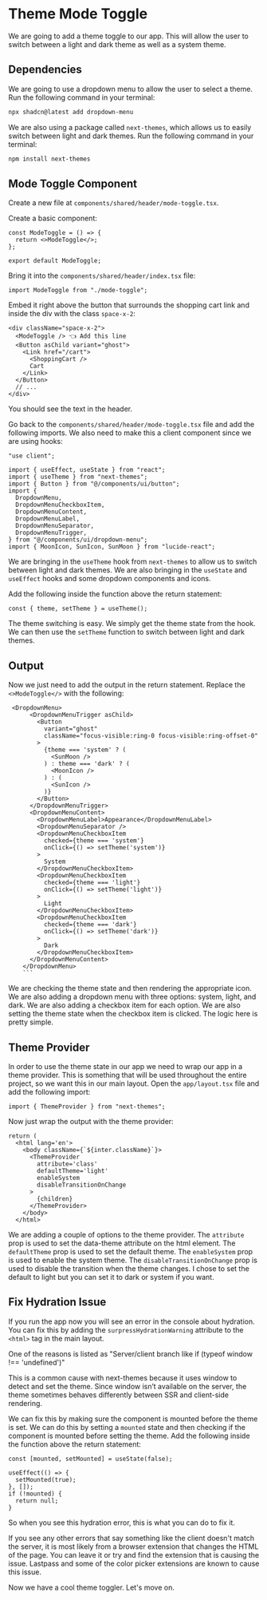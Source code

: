 # Theme Mode Toggle

We are going to add a theme toggle to our app. This will allow the user to switch between a light and dark theme as well as a system theme.

## Dependencies

We are going to use a dropdown menu to allow the user to select a theme. Run the following command in your terminal:

```bash
npx shadcn@latest add dropdown-menu
```

We are also using a package called `next-themes`, which allows us to easily switch between light and dark themes. Run the following command in your terminal:

```bash
npm install next-themes
```

## Mode Toggle Component

Create a new file at `components/shared/header/mode-toggle.tsx`.

Create a basic component:

```tsx
const ModeToggle = () => {
  return <>ModeToggle</>;
};

export default ModeToggle;
```

Bring it into the `components/shared/header/index.tsx` file:

```tsx
import ModeToggle from "./mode-toggle";
```

Embed it right above the button that surrounds the shopping cart link and inside the div with the class `space-x-2`:

```tsx
<div className="space-x-2">
  <ModeToggle /> 👈 Add this line
  <Button asChild variant="ghost">
    <Link href="/cart">
      <ShoppingCart />
      Cart
    </Link>
  </Button>
  // ...
</div>
```

You should see the text in the header.

Go back to the `components/shared/header/mode-toggle.tsx` file and add the following imports. We also need to make this a client component since we are using hooks:

```tsx
"use client";

import { useEffect, useState } from "react";
import { useTheme } from "next-themes";
import { Button } from "@/components/ui/button";
import {
  DropdownMenu,
  DropdownMenuCheckboxItem,
  DropdownMenuContent,
  DropdownMenuLabel,
  DropdownMenuSeparator,
  DropdownMenuTrigger,
} from "@/components/ui/dropdown-menu";
import { MoonIcon, SunIcon, SunMoon } from "lucide-react";
```

We are bringing in the `useTheme` hook from `next-themes` to allow us to switch between light and dark themes. We are also bringing in the `useState` and `useEffect` hooks and some dropdown components and icons.

Add the following inside the function above the return statement:

```tsx
const { theme, setTheme } = useTheme();
```

The theme switching is easy. We simply get the theme state from the hook. We can then use the `setTheme` function to switch between light and dark themes.

## Output

Now we just need to add the output in the return statement. Replace the `<>ModeToggle</>` with the following:

````tsx
 <DropdownMenu>
      <DropdownMenuTrigger asChild>
        <Button
          variant="ghost"
          className="focus-visible:ring-0 focus-visible:ring-offset-0"
        >
          {theme === 'system' ? (
            <SunMoon />
          ) : theme === 'dark' ? (
            <MoonIcon />
          ) : (
            <SunIcon />
          )}
        </Button>
      </DropdownMenuTrigger>
      <DropdownMenuContent>
        <DropdownMenuLabel>Appearance</DropdownMenuLabel>
        <DropdownMenuSeparator />
        <DropdownMenuCheckboxItem
          checked={theme === 'system'}
          onClick={() => setTheme('system')}
        >
          System
        </DropdownMenuCheckboxItem>
        <DropdownMenuCheckboxItem
          checked={theme === 'light'}
          onClick={() => setTheme('light')}
        >
          Light
        </DropdownMenuCheckboxItem>
        <DropdownMenuCheckboxItem
          checked={theme === 'dark'}
          onClick={() => setTheme('dark')}
        >
          Dark
        </DropdownMenuCheckboxItem>
      </DropdownMenuContent>
    </DropdownMenu>
    ```
````

We are checking the theme state and then rendering the appropriate icon. We are also adding a dropdown menu with three options: system, light, and dark. We are also adding a checkbox item for each option. We are also setting the theme state when the checkbox item is clicked. The logic here is pretty simple.

## Theme Provider

In order to use the theme state in our app we need to wrap our app in a theme provider. This is something that will be used throughout the entire project, so we want this in our main layout. Open the `app/layout.tsx` file and add the following import:

```tsx
import { ThemeProvider } from "next-themes";
```

Now just wrap the output with the theme provider:

```tsx
return (
  <html lang='en'>
    <body className={`${inter.className}`}>
      <ThemeProvider
        attribute='class'
        defaultTheme='light'
        enableSystem
        disableTransitionOnChange
      >
        {children}
      </ThemeProvider>
    </body>
  </html>
```

We are adding a couple of options to the theme provider. The `attribute` prop is used to set the data-theme attribute on the html element. The `defaultTheme` prop is used to set the default theme. The `enableSystem` prop is used to enable the system theme. The `disableTransitionOnChange` prop is used to disable the transition when the theme changes. I chose to set the default to light but you can set it to dark or system if you want.

## Fix Hydration Issue

If you run the app now you will see an error in the console about hydration. You can fix this by adding the `surpressHydrationWarning` attribute to the `<html>` tag in the main layout.

One of the reasons is listed as "Server/client branch like if (typeof window !== 'undefined')"

This is a common cause with next-themes because it uses window to detect and set the theme. Since window isn’t available on the server, the theme sometimes behaves differently between SSR and client-side rendering.

We can fix this by making sure the component is mounted before the theme is set. We can do this by setting a `mounted` state and then checking if the component is mounted before setting the theme. Add the following inside the function above the return statement:

```tsx
const [mounted, setMounted] = useState(false);

useEffect(() => {
  setMounted(true);
}, []);
if (!mounted) {
  return null;
}
```

So when you see this hydration error, this is what you can do to fix it.

If you see any other errors that say something like the client doesn't match the server, it is most likely from a browser extension that changes the HTML of the page. You can leave it or try and find the extension that is causing the issue. Lastpass and some of the color picker extensions are known to cause this issue.

Now we have a cool theme toggler. Let's move on.
